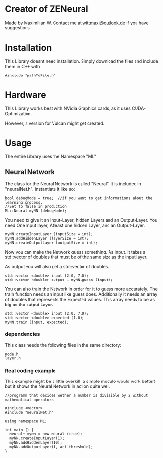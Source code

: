 # Creator of ZENeural
Made by Maximilian W. 
Contact me at wittmaxi@outlook.de if you have suggestions

# Installation
This Library doesnt need installation. Simply download the files and include them in C++ with 
```
#include "pathToFile.h"
```

# Hardware 
This Library works best with NVidia Graphics cards, as it uses CUDA-Optimization.

However, a version for Vulcan might get created.

# Usage 
The entire Library uses the Namespace "ML"

## Neural Network

The class for the Neural Network is called "Neural". It is included in "neuralNet.h".
Instantiate it like so:

``` 
bool debugMode = true;  //if you want to get informations about the learning process. 
//Set to false in production
ML::Neural myNN (debugMode);
```

You need to give it an Input-Layer, hidden Layers and an Output-Layer. 
You need One Input layer, Atleast one hidden Layer, and an Output-Layer.

```
myNN.createInputLayer (inputSize = int);
myNN.addHiddenLayer (layerSize = int);
myNN.createOutputLayer (outputSize = int);
```

Now you can make the Network guess something. As input, it takes a std::vector of doubles that must be of the same size as the input layer.

As output you will also get a std::vector of doubles. 

```
std::vector <double> input (2.0, 7.0);
std::vector <double> output = myNN.guess (input);
```

You can also train the Network in order for it to guess more accurately.
The train function needs an input like guess does. Additionally it needs an array of doubles that represents the Expected values. This array needs to be as big as the output Layer.

```
std::vector <double> input (2.0, 7.0);
std::vector <double> expected (1.0);
myNN.train (input, expected);
```

### dependencies
This class needs the following files in the same directory:
```
node.h
layer.h
```

### Real coding example

This example might be a little overkill (a simple modulo would work better) but it shows the Neural 
Network in action quite well.

```
//programm that decides wether a number is divisible by 2 without mathematical operators

#include <vector>
#include "neuralNet.h"

using namespace ML;

int main () {
  Neural* myNN = new Neural (true);
  myNN.createInputLayer(1); 
  myNN.addHiddenLayer(10);
  myNN.addOutputLayer(1, act_threshold);
}


```
